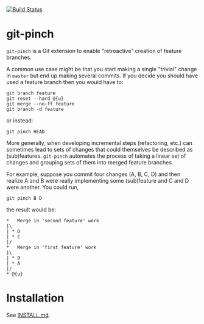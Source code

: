 [![Build Status](https://travis-ci.org/nnutter/git-pinch.png?branch=master)](https://travis-ci.org/nnutter/git-pinch)

# git-pinch

`git-pinch` is a Git extension to enable "retroactive" creation of feature
branches.

A common use case might be that you start making a single "trivial" change in
`master` but end up making several commits.  If you decide you should have used
a feature branch then you would have to:

    git branch feature
    git reset --hard @{u}
    git merge --no-ff feature
    git branch -d feature

or instead:

    git pinch HEAD

More generally, when developing incremental steps (refactoring, etc.) can
sometimes lead to sets of changes that could themselves be described as
(sub)features. `git-pinch` automates the process of taking a linear set of
changes and grouping sets of them into merged feature branches.

For example, suppose you commit four changes (A, B, C, D) and then realize A and B
were really implementing some (sub)feature and C and D were another.  You could run,

    git pinch B D

the result would be:

    *   Merge in 'second feature' work
    |\
    | * D
    | * C
    |/
    *   Merge in 'first feature' work
    |\
    | * B
    | * A
    |/
    * @{u}

# Installation

See [INSTALL.md](https://github.com/nnutter/git-pinch/blob/master/INSTALL.md).

